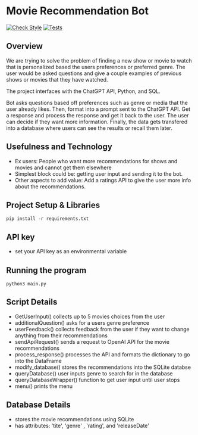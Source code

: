 # Movie Recommendation Bot
[![Check Style](https://github.com/ashergarvens/recommendation_bot/actions/workflows/style.yaml/badge.svg)](https://github.com/ashergarvens/recommendation_bot/actions/workflows/style.yaml)
[![Tests](https://github.com/ashergarvens/recommendation_bot/actions/workflows/tests.yaml/badge.svg)](https://github.com/ashergarvens/recommendation_bot/actions/workflows/tests.yaml)

## Overview
We are trying to solve the problem of finding a new show or movie to watch that is personalized based 
the users preferences or preferred genre. The user would be asked questions and give a couple examples 
of previous shows or movies that they have watched.

The project interfaces with the ChatGPT API, Python, and SQL.

Bot asks questions based off preferences such as genre or media that the user already likes. 
Then, format into a prompt sent to the ChatGPT API. Get a response and process the response and get 
it back to the user. The user can decide if they want more information. Finally, the data gets 
transfered into a database where users can see the results or recall them later.


## Usefulness and Technology
* Ex users: People who want more recommendations for shows and movies and cannot get them elsewhere
* Simplest block could be: getting user input and sending it to the bot.
* Other aspects to add value: Add a ratings API to give the user more info about the recommendations.

## Project Setup & Libraries
```
pip install -r requirements.txt
```
## API key
- set your API key as an environmental variable

## Running the program
```
python3 main.py
```

## Script Details
- GetUserInput() collects up to 5 movies choices from the user
- additionalQuestion() asks for a users genre preference
- userFeedback() collects feedback from the user if they want to change anything from their recommendations
- sendApiRequest() sends a request to OpenAI API for the movie recommendations
- process_response() processes the API and formats the dictionary to go into the DataFrame
- modify_database() stores the recommendations into the SQLite databse
- queryDatabase() user inputs genre to search for in the database
- queryDatabaseWrapper() function to get user input until user stops
- menu() prints the menu

## Database Details
 - stores the movie recommendations using SQLite
 - has attributes: 'tite', 'genre' , 'rating', and 'releaseDate'



